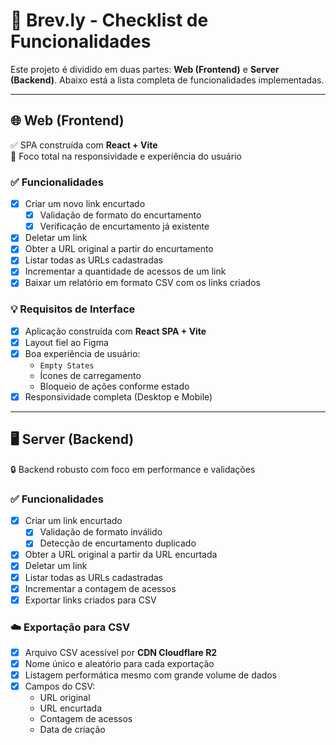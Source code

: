 # 📎 Brev.ly - Checklist de Funcionalidades

Este projeto é dividido em duas partes: **Web (Frontend)** e **Server (Backend)**. Abaixo está a lista completa de funcionalidades implementadas.

---

## 🌐 Web (Frontend)

✅ SPA construída com **React + Vite**  
🎨 Foco total na responsividade e experiência do usuário

### ✅ Funcionalidades
- [x] Criar um novo link encurtado
  - [x] Validação de formato do encurtamento
  - [x] Verificação de encurtamento já existente
- [x] Deletar um link
- [x] Obter a URL original a partir do encurtamento
- [x] Listar todas as URLs cadastradas
- [x] Incrementar a quantidade de acessos de um link
- [x] Baixar um relatório em formato CSV com os links criados

### 💡 Requisitos de Interface
- [x] Aplicação construída com **React SPA + Vite**
- [x] Layout fiel ao Figma
- [x] Boa experiência de usuário:
  - `Empty States`
  - Ícones de carregamento
  - Bloqueio de ações conforme estado
- [x] Responsividade completa (Desktop e Mobile)

---

## 🖥️ Server (Backend)

🔒 Backend robusto com foco em performance e validações

### ✅ Funcionalidades
- [x] Criar um link encurtado
  - [x] Validação de formato inválido
  - [x] Detecção de encurtamento duplicado
- [x] Obter a URL original a partir da URL encurtada
- [x] Deletar um link
- [x] Listar todas as URLs cadastradas
- [x] Incrementar a contagem de acessos
- [x] Exportar links criados para CSV

### ☁️ Exportação para CSV
- [x] Arquivo CSV acessível por **CDN Cloudflare R2**
- [x] Nome único e aleatório para cada exportação
- [x] Listagem performática mesmo com grande volume de dados
- [x] Campos do CSV:
  - URL original
  - URL encurtada
  - Contagem de acessos
  - Data de criação


